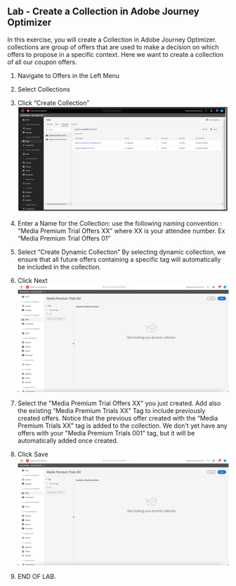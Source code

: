 ## Lab - Create a Collection in Adobe Journey Optimizer

In this exercise, you will create a Collection in Adobe Journey Optimizer.
collections are group of offers that are used to make a decision on which offers to propose in a specific context. 
Here we want to create a collection of all our coupon offers.  

1.  Navigate to Offers in the Left Menu
2.  Select Collections
3.  Click “Create Collection”
![Collection](https://github.com/adobe-dss-aep/ajo-handson-labs/blob/main/ME/0.%20Images/Collection_1.png)

4.  Enter a Name for the Collection:  use the following naming convention :  "Media Premium Trial Offers XX” where XX is your attendee number. Ex “Media Premium Trial Offers 01”

5.  Select “Create Dynamic Collection”
By selecting dynamic collection, we ensure that all future offers containing a specific tag will automatically be included in the collection. 

6.  Click Next
![Collection](https://github.com/adobe-dss-aep/ajo-handson-labs/blob/main/ME/0.%20Images/Collection_2.png)

7.  Select the "Media Premium Trial Offers XX" you just created. Add also the existing “Media Premium Trials XX” Tag to include previously created offers.  Notice that the previous offer created with the “Media Premium Trials XX” tag is added to the collection. We don't yet have any offers with your "Media Premium Trials 001" tag, but it will be automatically added once created.

8.  Click Save
![Collection](https://github.com/adobe-dss-aep/ajo-handson-labs/blob/main/ME/0.%20Images/Collection_3.png)

9.  END OF LAB.
